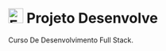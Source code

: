 # <img src="https://em-content.zobj.net/source/noto-emoji-animations/344/rocket_1f680.gif" alt="Foguete" width="30"/> Projeto Desenvolve
Curso De Desenvolvimento Full Stack.
